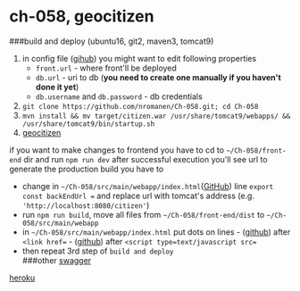 # ch-058, geocitizen
###build and deploy (ubuntu16, git2, maven3, tomcat9)
1) in config file ([gihub](git.io/vA4Sw))
	you might want to edit following properties
	 * `front.url` - where front'll be deployed 
	 * `db.url` - uri to db (__you need to create one manually if you haven't done it yet__)
	 * `db.username` and `db.password` - db credentials
1) `git clone https://github.com/nromanen/Ch-058.git; cd Ch-058`
1) `mvn install && mv target/citizen.war /usr/share/tomcat9/webapps/ && /usr/share/tomcat9/bin/startup.sh`
1) [geocitizen](http://localhost:8080/citizen/)

if you want to make changes to frontend 
you have to cd to `~/Ch-058/front-end` dir and run `npm run dev` after successful execution you'll see url
to generate the production build you have to
 - change in `~/Ch-058/src/main/webapp/index.html`([GitHub](git.io/vA49U)) line `export const backEndUrl =` and replace url with tomcat's address (e.g. `'http://localhost:8080/citizen'`)
 - run `npm run build`, move all files from `~/Ch-058/front-end/dist` to `~/Ch-058/src/main/webapp`
 - in `~/Ch-058/src/main/webapp/index.html` put dots on lines
                                   - ([github](https://git.io/vARrw)) after `<link href=` 
                                   - ([github](https://git.io/vARr5)) after `<script type=text/javascript src=`        
- then repeat 3rd step of `build and deploy`      
###other
[swagger](http://localhost:8080/citizen/swagger-ui.html)

[heroku](https://geocitizen.herokuapp.com)  
  

